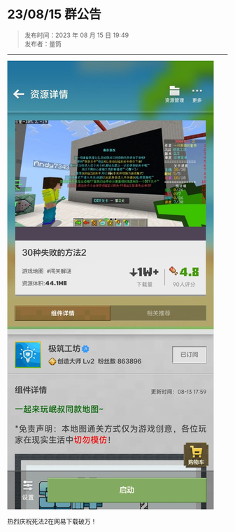 # 23/08/15 群公告

> 发布时间：2023 年 08 月 15 日 19:49  
  发布者：量筒

---

![公告图片](../../assets/anno/23081501.jpg)

热烈庆祝死法2在网易下载破万！
